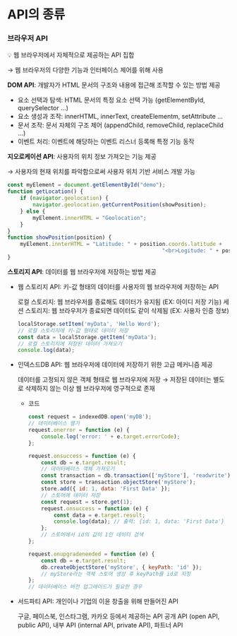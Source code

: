 # API의 종류

### 브라우저 API

<aside>
💡 웹 브라우저에서 자체적으로 제공하는 API 집합

</aside>

→ 웹 브라우저의 다양한 기능과 인터페이스 제어를 위해 사용

**DOM API**: 개발자가 HTML 문서의 구조와 내용에 접근해 조작할 수 있는 방법 제공

- 요소 선택과 탐색: HTML 문서의 특정 요소 선택 가능 (getElementById, querySelector …)
- 요소 생성과 조작: innerHTML, innerText, createElementm, setAttribute …
- 문서 조작: 문서 자체의 구조 제어 (appendChild, removeChild, replaceChild …)
- 이벤트 처리: 이벤트에 해당하는 이벤트 리스너 등록해 특정 기능 동작

**지오로케이션 API**: 사용자의 위치 정보 가져오는 기능 제공

→ 사용자의 현재 위치를 파악함으로써 사용자 위치 기반 서비스 개발 가능

```jsx
const myElement = document.getElementById("demo");
function getLocation() {
	if (navigator.geolocation) {
		navigator.geolocation.getCurrentPosition(showPosition);
	} else {
		myElement.innerHTML = "Geolocation";
	}
}
function showPosition(position) {
	myElement.innterHTML = "Latitude: " + position.coords.latitude + 
												 "<br>Logitude: " + position.coords.longitude;
}
```

**스토리지 API**: 데이터를 웹 브라우저에 저장하는 방법 제공

- 웹 스토리지 API: 키-값 형태의 데이터를 사용자의 웹 브라우저에 저장하는 API
    
    로컬 스토리지: 웹 브라우저를 종료해도 데이터가 유지됨 (EX: 아이디 저장 기능)
    세션 스토리지: 웹 브라우저가 종료되면 데이터도 같이 삭제됨 (EX: 사용자 인증 정보)
    
    ```jsx
    localStorage.setItem('myData', 'Hello Word');
    // 로컬 스토리지에 키-값 형태로 데이터 저장
    const data = localStorage.getItem('myData');
    // 로컬 스토리지에 저장된 데이터 가져오기
    console.log(data);
    ```
    
- 인덱스드DB API: 웹 브라우저에 데이터에 저장하기 위한 고급 메커니즘 제공
    
    데이터를 고정되지 않은 객체 형태로 웹 브라우저에 저장 → 저장된 데이터는 별도로 삭제하지 않는 이상 웹 브라우저에 영구적으로 존재
    
    - 코드
        
        ```jsx
        const request = indexedDB.open('myDB');
        // 데이터베이스 열기
        request.onerror = function (e) {
        	console.log('error: ' + e.target.errorCode);
        };
        
        request.onsuccess = function (e) {
        	const db = e.target.result;
        	// 데이터베이스 객체 가져오기
        	const transaction = db.transaction(['myStore'], 'readwrite');
        	const store = transaction.objectStore('myStore');
        	store.add({ id: 1, data: 'First Data' });
        	// 스토어에 데이터 저장
        	const request = store.get(1);
        	request.onsuccess = function (e) {
        		const data = e.target.result;
        		console.log(data); // 출력: {id: 1, data: 'First Data'}
        	};
        	// 스토어에서 id의 값이 1인 데이터 검색
        };
        
        request.onupgradeneeded = function (e) {
        	const db = e.target.result;
        	db.createObjectStore('myStore', { keyPath: 'id' });
        	// myStore라는 객체 스토어 생성 후 keyPath를 id로 지정
        };
        // 데이터베이스 버전 업그레이드가 필요한 경우
        ```
        
- 서드파티 API: 개인이나 기업의 이윤 창출을 위해 만들어진 API
    
    구글, 페이스북, 인스타그램, 카카오 등에서 제공하는 API
    공개 API (open API, public API), 내부 API (internal API, private API), 파트너 API
